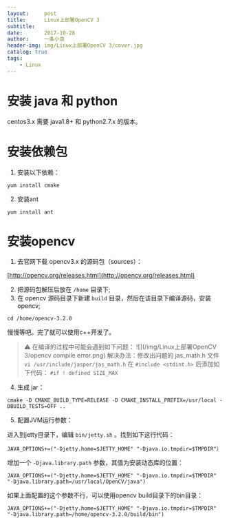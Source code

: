```yaml
---
layout:     post
title:      Linux上部署OpenCV 3
subtitle:   
date:       2017-10-28
author:     一条小虫
header-img: img/Linux上部署OpenCV 3/cover.jpg
catalog: true
tags:
    - Linux
---
```


# 安装 java 和 python

centos3.x 需要 java1.8+ 和 python2.7.x 的版本。

# 安装依赖包

1. 安装以下依赖：

```
yum install cmake  
```

2. 安装ant

```
yum install ant
```

# 安装opencv

1. 去官网下载 opencv3.x 的源码包（sources）：

  [http://opencv.org/releases.html](http://opencv.org/releases.html)

2. 把源码包解压后放在 `/home`  目录下;
3. 在 opencv 源码目录下新建 `build` 目录，然后在该目录下编译源码，安装opencv;

```
cd /home/opencv-3.2.0  
```

慢慢等吧。完了就可以使用c++开发了。

> ⚠️ 在编译的过程中可能会遇到如下问题：
> ![](/img/Linux上部署OpenCV 3/opencv compile error.png)
> 解决办法：修改出问题的 jas_math.h 文件
> `vi /usr/include/jasper/jas_math.h`
> 在 `#include <stdint.h>` 后添加如下代码：
> `#if ! defined SIZE_MAX`


4. 生成 jar：

```
cmake -D CMAKE_BUILD_TYPE=RELEASE -D CMAKE_INSTALL_PREFIX=/usr/local -DBUILD_TESTS=OFF ..
```

5. 配置JVM运行参数：

进入到jetty目录下，编辑 `bin/jetty.sh` 。找到如下这行代码：

```
JAVA_OPTIONS+=("-Djetty.home=$JETTY_HOME" "-Djava.io.tmpdir=$TMPDIR"）
```

增加一个 `-Djava.library.path` 参数，其值为安装动态库的位置：

```
JAVA_OPTIONS+=("-Djetty.home=$JETTY_HOME" "-Djava.io.tmpdir=$TMPDIR" "-Djava.library.path=/usr/local/OpenCV/java")
```

如果上面配置的这个参数不行，可以使用opencv build目录下的bin目录：

```
JAVA_OPTIONS+=("-Djetty.home=$JETTY_HOME" "-Djava.io.tmpdir=$TMPDIR" "-Djava.library.path=/home/opencv-3.2.0/build/bin")
```


